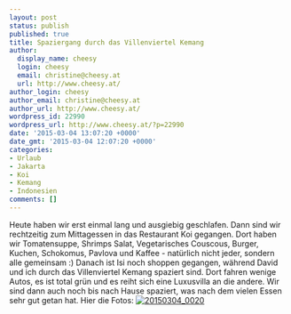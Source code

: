 ```yaml
---
layout: post
status: publish
published: true
title: Spaziergang durch das Villenviertel Kemang
author:
  display_name: cheesy
  login: cheesy
  email: christine@cheesy.at
  url: http://www.cheesy.at/
author_login: cheesy
author_email: christine@cheesy.at
author_url: http://www.cheesy.at/
wordpress_id: 22990
wordpress_url: http://www.cheesy.at/?p=22990
date: '2015-03-04 13:07:20 +0000'
date_gmt: '2015-03-04 12:07:20 +0000'
categories:
- Urlaub
- Jakarta
- Koi
- Kemang
- Indonesien
comments: []
---
```

Heute haben wir erst einmal lang und ausgiebig geschlafen. Dann sind wir rechtzeitig zum Mittagessen in das Restaurant Koi gegangen. Dort haben wir Tomatensuppe, Shrimps Salat, Vegetarisches Couscous, Burger, Kuchen, Schokomus, Pavlova und Kaffee - natürlich nicht jeder, sondern alle gemeinsam :)
Danach ist Isi noch shoppen gegangen, während David und ich durch das Villenviertel Kemang spaziert sind. Dort fahren wenige Autos, es ist total grün und es reiht sich eine Luxusvilla an die andere. Wir sind dann auch noch bis nach Hause spaziert, was nach dem vielen Essen sehr gut getan hat.
Hier die Fotos:
[![20150304_0020](http://www.cheesy.at/wp-content/uploads/20150304_0020.jpg)](http://www.cheesy.at/fotos/urlaub/jakarta/tag-5-spaziergang-durch-kemang/ "Tag 5 – Spaziergang durch Kemang")
